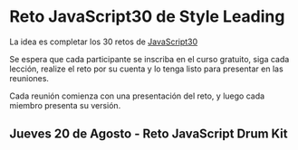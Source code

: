 # Reto JavaScript30 de Style Leading

La idea es completar los 30 retos de [JavaScript30](https://javascript30.com/)

Se espera que cada participante se inscriba en el curso gratuito, siga cada lección, realize el reto por su cuenta y lo tenga listo para presentar en las reuniones.

Cada reunión comienza con una presentación del reto, y luego cada miembro presenta su versión.

## Jueves 20 de Agosto - Reto JavaScript Drum Kit
